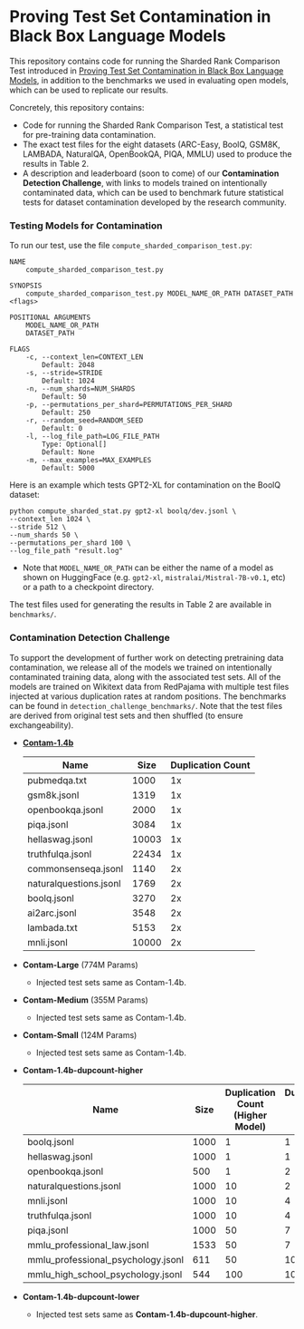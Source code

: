 # Proving Test Set Contamination in Black Box Language Models

This repository contains code for running the Sharded Rank Comparison Test introduced in [Proving Test Set Contamination in Black Box Language Models](https://arxiv.org/abs/2310.17623), in addition to the benchmarks we used in evaluating open models, which can be used to replicate our results.

Concretely, this repository contains:

- Code for running the Sharded Rank Comparison Test, a statistical test for pre-training data contamination. 
- The exact test files for the eight datasets (ARC-Easy, BoolQ, GSM8K, LAMBADA, NaturalQA, OpenBookQA, PIQA, MMLU) used to produce the results in Table 2.
- A description and leaderboard (soon to come) of our **Contamination Detection Challenge**, with links to models trained on intentionally contaminated data, which can be used to benchmark future statistical tests for dataset contamination developed by the research community.

### Testing Models for Contamination 

To run our test, use the file `compute_sharded_comparison_test.py`:

```
NAME
    compute_sharded_comparison_test.py

SYNOPSIS
    compute_sharded_comparison_test.py MODEL_NAME_OR_PATH DATASET_PATH <flags>

POSITIONAL ARGUMENTS
    MODEL_NAME_OR_PATH
    DATASET_PATH

FLAGS
    -c, --context_len=CONTEXT_LEN
        Default: 2048
    -s, --stride=STRIDE
        Default: 1024
    -n, --num_shards=NUM_SHARDS
        Default: 50
    -p, --permutations_per_shard=PERMUTATIONS_PER_SHARD
        Default: 250
    -r, --random_seed=RANDOM_SEED
        Default: 0
    -l, --log_file_path=LOG_FILE_PATH
        Type: Optional[]
        Default: None
    -m, --max_examples=MAX_EXAMPLES
        Default: 5000
```

Here is an example which tests GPT2-XL for contamination on the BoolQ dataset:

```
python compute_sharded_stat.py gpt2-xl boolq/dev.jsonl \
--context_len 1024 \
--stride 512 \
--num_shards 50 \
--permutations_per_shard 100 \
--log_file_path "result.log"
```

- Note that `MODEL_NAME_OR_PATH` can be either the name of a model as shown on HuggingFace (e.g. `gpt2-xl`, `mistralai/Mistral-7B-v0.1`, etc) or a path to a checkpoint directory.

The test files used for generating the results in Table 2 are available in `benchmarks/`. 

### Contamination Detection Challenge

To support the development of further work on detecting pretraining data contamination, we release all of the models we trained on intentionally contaminated training data, along with the associated test sets. All of the models are trained on Wikitext data from RedPajama with multiple test files injected at various duplication rates at random positions. The benchmarks can be found in `detection_challenge_benchmarks/`. Note that the test files are derived from original test sets and then shuffled (to ensure exchangeability).

- [**Contam-1.4b**](https://huggingface.co/yonatano/contam-1.4b)

  | Name                   | Size  | Duplication Count |
  | ---------------------- | ----- | ----------------- |
  | pubmedqa.txt           | 1000  | 1x                |
  | gsm8k.jsonl            | 1319  | 1x                |
  | openbookqa.jsonl       | 2000  | 1x                |
  | piqa.jsonl             | 3084  | 1x                |
  | hellaswag.jsonl        | 10003 | 1x                |
  | truthfulqa.jsonl       | 22434 | 1x                |
  | commonsenseqa.jsonl    | 1140  | 2x                |
  | naturalquestions.jsonl | 1769  | 2x                |
  | boolq.jsonl            | 3270  | 2x                |
  | ai2arc.jsonl           | 3548  | 2x                |
  | lambada.txt            | 5153  | 2x                |
  | mnli.jsonl             | 10000 | 2x                |

- **Contam-Large** (774M Params) 

  - Injected test sets same as Contam-1.4b.

- **Contam-Medium** (355M Params)

  - Injected test sets same as Contam-1.4b.

- **Contam-Small** (124M Params)

  - Injected test sets same as Contam-1.4b.

- **Contam-1.4b-dupcount-higher**

  | Name                               | Size | Duplication Count (Higher Model) | Duplication Count (Lower Model) |
  | ---------------------------------- | ---- | -------------------------------- | ------------------------------- |
  | boolq.jsonl                        | 1000 | 1                                | 1                               |
  | hellaswag.jsonl                    | 1000 | 1                                | 1                               |
  | openbookqa.jsonl                   | 500  | 1                                | 2                               |
  | naturalquestions.jsonl             | 1000 | 10                               | 2                               |
  | mnli.jsonl                         | 1000 | 10                               | 4                               |
  | truthfulqa.jsonl                   | 1000 | 10                               | 4                               |
  | piqa.jsonl                         | 1000 | 50                               | 7                               |
  | mmlu_professional_law.jsonl        | 1533 | 50                               | 7                               |
  | mmlu_professional_psychology.jsonl | 611  | 50                               | 10                              |
  | mmlu_high_school_psychology.jsonl  | 544  | 100                              | 10                              |

  

- **Contam-1.4b-dupcount-lower**

  - Injected test sets same as **Contam-1.4b-dupcount-higher**.

